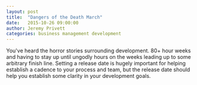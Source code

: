 ```yaml
---
layout: post
title:  "Dangers of the Death March"
date:   2015-10-26 09:00:00
author: Jeremy Privett
categories: business management development
---
```

You've heard the horror stories surrounding development. 80+ hour weeks and having to stay up until ungodly hours on the weeks leading up to some arbitrary finish line. Setting a release date is hugely important for helping establish a cadence to your process and team, but the release date should help you establish some clarity in your development goals.
